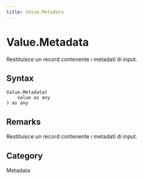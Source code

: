```yaml
---
title: Value.Metadata
---
```


# Value.Metadata


Restituisce un record contenente i metadati di input.


## Syntax

```powerquery
Value.Metadata(
    value as any
) as any
```


## Remarks

Restituisce un record contenente i metadati di input.



## Category
Metadata
